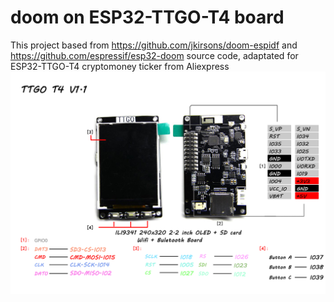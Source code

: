 # doom on ESP32-TTGO-T4 board
This project based from https://github.com/jkirsons/doom-espidf and https://github.com/espressif/esp32-doom source code, adaptated for ESP32-TTGO-T4 cryptomoney ticker from Aliexpress
![image](https://github.com/fa1ke5/doom-espidf/blob/master/pict/T4%20V1.1.jpg)
